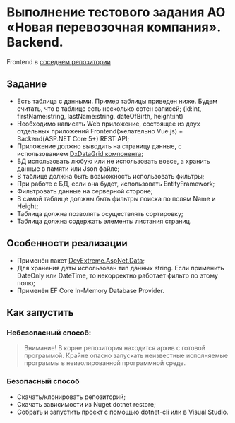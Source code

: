 # Выполнение тестового задания АО «Новая перевозочная компания». Backend.
Frontend в [соседнем репозитории](https://github.com/Trosh-A/npk.front)
## Задание
- Есть таблица с данными. Пример таблицы приведен ниже. Будем считать, что в таблице есть несколько сотен записей; (id:int, firstName:string, lastName:string, dateOfBirth, height:int)
- Необходимо написать Web приложение, состоящее из двух отдельных приложений Frontend(желательно Vue.js) + Backend(ASP.NET Core 5+) REST API;
- Приложение должно выводить на страницу данные, с использованием [DxDataGrid компонента](https://js.devexpress.com/Documentation/ApiReference/UI_Components/dxDataGrid/);
- БД использовать любую или не использовать вовсе, а хранить данные в памяти или Json файле;
- В таблице должна быть возможность использовать фильтры;
- При работе с БД, если она будет, использовать EntityFramework;
- Фильтровать данные на серверной стороне;
- В самой таблице должны быть фильтры поиска по полям Name и Height;
- Таблица должна позволять осуществлять сортировку;
- Таблица должна содержать элементы листания страниц.
## Особенности реализации
- Применён пакет [DevExtreme.AspNet.Data](https://www.nuget.org/packages/DevExtreme.AspNet.Data/);
- Для хранения даты использован тип данных string. Если применить DateOnly или DateTime, то некорректно работает фильтр по этому полю;
- Применён EF Core In-Memory Database Provider.
## Как запустить
### Небезопасный способ: 
> Внимание! В корне репозитория находится архив с готовой программой. Крайне опасно запускать неизвестные исполняемые программы в неизолированной программной среде.
### Безопасный способ
- Скачать/клонировать репозиторий;
- Скачать зависимости из Nuget dotnet restore;
- Собрать и запустить проект с помощью dotnet-cli или в Visual Studio.
